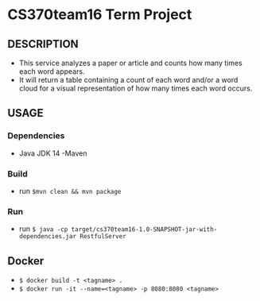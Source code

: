 # CS370team16 Term Project

## DESCRIPTION

- This service analyzes a paper or article and counts how many times each word appears.  
- It will return a table containing a count of each word and/or a word cloud for a visual representation of how many times each word occurs.

## USAGE

### Dependencies

- Java JDK 14
-Maven

### Build 

- run `$mvn clean && mvn package`

### Run

- run `$ java -cp target/cs370team16-1.0-SNAPSHOT-jar-with-dependencies.jar RestfulServer`

## Docker 

- `$ docker build -t <tagname> .`
- `$ docker run -it --name=<tagname> -p 8080:8080 <tagname>`

